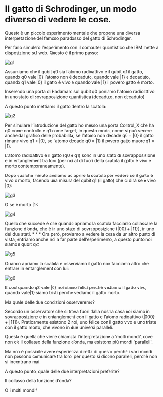 # Il gatto di Schrodinger, un modo diverso di vedere le cose.

Questo è un piccolo esperimento mentale che propone una diversa interpretazione del famoso paradosso del gatto di Schrodinger.

Per farlo simulerò l’esperimento con il computer quantistico che IBM mette a disposizione sul web.
Questo è il primo passo:

![g1](https://user-images.githubusercontent.com/25941322/149671630-49533098-0a8a-4944-ae71-bbe7edcc1a03.gif)


Assumiamo che il qubit q0 sia l’atomo radioattivo e il qubit q1 il gatto, quando q0 vale |0} l’atomo non è decaduto, quando vale |1} è decaduto, quando q1 vale |0} il gatto è vivo e quando vale |1} il povero gatto è morto.

Inserendo una porta di Hadamard sul qubit q0 poniamo l'atomo radioattivo in uno stato di sovrapposizione quantistica (decaduto, non decaduto).

A questo punto mettiamo il gatto dentro la scatola:

![g2](https://user-images.githubusercontent.com/25941322/149671667-81b6c2ca-43f5-434e-b7d7-adeb411dd07b.gif)


Per simulare l’introduzione del gatto ho messo una porta Control_X che ha q0 come controllo e q1 come target, in questo modo, come si può vedere anche dal grafico delle probabilità, se l’atomo non decade q0 = |0} il gatto rimane vivo q1 = |0}, se l’atomo decade q0 = |1} il povero gatto muore q1 = |1}.

L’atomo radioattivo e il gatto (q0 e q1) sono in uno stato di sovrapposizione e in entanglement tra loro (per noi al di fuori della scatola il gatto è vivo e morto contemporaneamente).

Dopo qualche minuto andiamo ad aprire la scatola per vedere se il gatto è vivo o morto, facendo una misura del qubit q1 (il gatto) che ci dirà se è vivo |0}:

![g3](https://user-images.githubusercontent.com/25941322/149671698-9b278ac6-4cd3-42e8-95cc-06eeda452b58.gif)


O se è morto |1}:

![g4](https://user-images.githubusercontent.com/25941322/149672123-58a7b493-4dab-44c1-8c8b-9984ba8914d2.gif)


Quello che succede è che quando apriamo la scatola facciamo collassare la funzione d’onda, che è in uno stato di sovrapposizione (|00} + |11}), in uno dei due stati.
*
*
*
Ora però, proviamo a vedere la cosa da un altro punto di vista, entriamo anche noi a far parte dell’esperimento, a questo punto noi siamo il qubit q2:

![g5](https://user-images.githubusercontent.com/25941322/149672143-39c92db5-d38b-4ed3-82cf-0cd7c58fa42a.gif)


Quando apriamo la scatola e osserviamo il gatto non facciamo altro che entrare in entanglement con lui:

![g6](https://user-images.githubusercontent.com/25941322/149672203-53bf9cb3-351a-47a6-934d-a14ef31cd928.gif)


E così quando q2 vale |0} noi siamo felici perché vediamo il gatto vivo, quando vale|1} siamo tristi perché vediamo il gatto morto.

Ma quale delle due condizioni osserveremo?

Secondo un osservatore che si trova fuori dalla nostra casa noi siamo in sovrapposizione e in entanglement con il gatto e l’atomo radioattivo (|000} + |111}).
Praticamente esistono 2 noi, uno felice con il gatto vivo e uno triste con il gatto morto, che vivono in due universi paralleli.

Questa è quella che viene chiamata l’interpretazione a ‘molti mondi’, dove non c’è il collasso della funzione d’onda, ma esistono più mondi 'paralleli'.

Ma non è possibile avere esperienza diretta di questo perchè i vari mondi non possono comunicare tra loro, per questo si dicono paralleli, perchè non si incontrano mai. 

A questo punto, quale delle due interpretazioni preferite?

Il collasso della funzione d’onda?

O i molti mondi?
